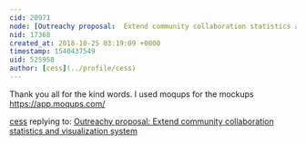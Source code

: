 ```yaml
---
cid: 20971
node: [Outreachy proposal:  Extend community collaboration statistics and visualization system](../notes/cess/10-24-2018/outreachy-proposal)
nid: 17368
created_at: 2018-10-25 03:19:09 +0000
timestamp: 1540437549
uid: 525958
author: [cess](../profile/cess)
---
```


Thank you all for the kind words. I used moqups for the mockups https://app.moqups.com/

[cess](../profile/cess) replying to: [Outreachy proposal:  Extend community collaboration statistics and visualization system](../notes/cess/10-24-2018/outreachy-proposal)


